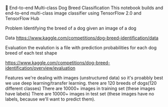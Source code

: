 🐶 End-to-end Multi-class Dog Breed Classification
This notebook builds and end-to-end multi-class image classifier using TensorFlow 2.0 and TensorFlow Hub

Problem
Identifying the breed of a dog given an image of a dog

Data
https://www.kaggle.com/competitions/dog-breed-identification/data

Evaluation
the evalution is a file with prediction probabilities for each dog breed of each test shape

https://www.kaggle.com/competitions/dog-breed-identification/overview/evaluation

Features
we're dealing with images (unstructured data) so it's proabbly best we use deep learning/transfer learning.
there are 120 breeds of dogs(120 different classes)
There are 10000+ images in training set (these images have labels)
There are 10000+ images in test set (these images have no labels, because we'll want to predict them).
